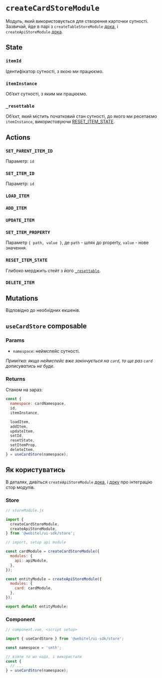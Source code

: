 # `createCardStoreModule`

Модуль, який використовується для створення карточки сутності.
Зазвичай, йде в парі з `createTableStoreModule` [дока](../createTableStoreModule/Readme.md),
i `createApiStoreModule` [дока](../createApiStoreModule/Readme.md).

## State

### `itemId`

Ідентифікатор сутності, з якою ми працюємо.

### `itemInstance`

Обʼєкт сутності, з яким ми працюємо.

### `_resettable`

Обʼєкт, який містить початковий стан сутності, до якого ми ресетаємо `itemInstance`, використовуючи
[RESET_ITEM_STATE](#RESET_ITEM_STATE).

## Actions

### `SET_PARENT_ITEM_ID`

Параметр: `id`

### `SET_ITEM_ID`

Параметр: `id`

### `LOAD_ITEM`

### `ADD_ITEM`

### `UPDATE_ITEM`

### `SET_ITEM_PROPERTY`

Параметр `{ path, value }`, де `path` - шлях до property, `value` - нове значення.

### `RESET_ITEM_STATE`

Глибоко мерджить стейт з його [`_resettable`](#_resettable).

### `DELETE_ITEM`

## Mutations

Відповідно до необхідних екшенів.

## `useCardStore` composable

### Params

- `namespace`: неймспейс сутності.

_Примітка: якщо неймспейс вже закінчується на `card`, то ще раз `card` дописуватись не буде._

### Returns

Станом на зараз:

```javascript
const {
  namespace: cardNamespace,
  id,
  itemInstance,

  loadItem,
  addItem,
  updateItem,
  setId,
  resetState,
  setItemProp,
  deleteItem,
} = useCardStore(namespace);
```

## Як користуватись

В деталях, дивіться `createApiStoreModule` [дока](../createApiStoreModule/Readme.md),
i [доку](../../../docs/how-to/Integration%20between%20store%20modules/Readme.md) про інтеграцію стор модулів.

### Store

```javascript
// storeModule.js

import {
  createCardStoreModule,
  createApiStoreModule,
} from '@webitel/ui-sdk/store';

// import, setup api module

const cardModule = createCardStoreModule({
  modules: {
    api: apiModule,
  },
});

const entityModule = createApiStoreModule({
  modules: {
    card: cardModule,
  },
});

export default entityModule;
```

### Component

```javascript
// component.vue, <script setup>

import { useCardStore } from '@webitel/ui-sdk/store';

const namespace = 'smth';

// взяли то шо надо, і використали
const {
  // ...
} = useCardStore(namespace);
```
